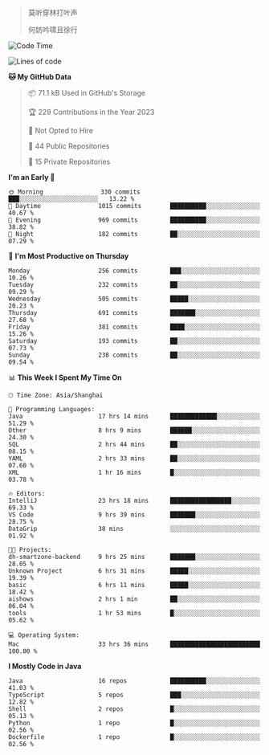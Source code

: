 > 莫听穿林打叶声
> 
> 何妨吟啸且徐行

<!-- ![Github Stats](https://github-readme-stats.vercel.app/api?username=catch6&count_private=true&show_icons=true&theme=gruvbox) -->

<!-- ![Top Langs](https://github-readme-stats.vercel.app/api/top-langs/?username=catch6&layout=compact) -->

<!--START_SECTION:waka-->
![Code Time](http://img.shields.io/badge/Code%20Time-577%20hrs%2059%20mins-blue)

![Lines of code](https://img.shields.io/badge/From%20Hello%20World%20I%27ve%20Written-9.3%20million%20lines%20of%20code-blue)

**🐱 My GitHub Data** 

> 📦 71.1 kB Used in GitHub's Storage 
 > 
> 🏆 229 Contributions in the Year 2023
 > 
> 🚫 Not Opted to Hire
 > 
> 📜 44 Public Repositories 
 > 
> 🔑 15 Private Repositories 
 > 
**I'm an Early 🐤** 

```text
🌞 Morning                330 commits         ███░░░░░░░░░░░░░░░░░░░░░░   13.22 % 
🌆 Daytime                1015 commits        ██████████░░░░░░░░░░░░░░░   40.67 % 
🌃 Evening                969 commits         ██████████░░░░░░░░░░░░░░░   38.82 % 
🌙 Night                  182 commits         ██░░░░░░░░░░░░░░░░░░░░░░░   07.29 % 
```
📅 **I'm Most Productive on Thursday** 

```text
Monday                   256 commits         ███░░░░░░░░░░░░░░░░░░░░░░   10.26 % 
Tuesday                  232 commits         ██░░░░░░░░░░░░░░░░░░░░░░░   09.29 % 
Wednesday                505 commits         █████░░░░░░░░░░░░░░░░░░░░   20.23 % 
Thursday                 691 commits         ███████░░░░░░░░░░░░░░░░░░   27.68 % 
Friday                   381 commits         ████░░░░░░░░░░░░░░░░░░░░░   15.26 % 
Saturday                 193 commits         ██░░░░░░░░░░░░░░░░░░░░░░░   07.73 % 
Sunday                   238 commits         ██░░░░░░░░░░░░░░░░░░░░░░░   09.54 % 
```


📊 **This Week I Spent My Time On** 

```text
🕑︎ Time Zone: Asia/Shanghai

💬 Programming Languages: 
Java                     17 hrs 14 mins      █████████████░░░░░░░░░░░░   51.29 % 
Other                    8 hrs 9 mins        ██████░░░░░░░░░░░░░░░░░░░   24.30 % 
SQL                      2 hrs 44 mins       ██░░░░░░░░░░░░░░░░░░░░░░░   08.15 % 
YAML                     2 hrs 33 mins       ██░░░░░░░░░░░░░░░░░░░░░░░   07.60 % 
XML                      1 hr 16 mins        █░░░░░░░░░░░░░░░░░░░░░░░░   03.78 % 

🔥 Editors: 
IntelliJ                 23 hrs 18 mins      █████████████████░░░░░░░░   69.33 % 
VS Code                  9 hrs 39 mins       ███████░░░░░░░░░░░░░░░░░░   28.75 % 
DataGrip                 38 mins             ░░░░░░░░░░░░░░░░░░░░░░░░░   01.92 % 

🐱‍💻 Projects: 
dh-smartzone-backend     9 hrs 25 mins       ███████░░░░░░░░░░░░░░░░░░   28.05 % 
Unknown Project          6 hrs 31 mins       █████░░░░░░░░░░░░░░░░░░░░   19.39 % 
basic                    6 hrs 11 mins       █████░░░░░░░░░░░░░░░░░░░░   18.42 % 
aishows                  2 hrs 1 min         ██░░░░░░░░░░░░░░░░░░░░░░░   06.04 % 
tools                    1 hr 53 mins        █░░░░░░░░░░░░░░░░░░░░░░░░   05.62 % 

💻 Operating System: 
Mac                      33 hrs 36 mins      █████████████████████████   100.00 % 
```

**I Mostly Code in Java** 

```text
Java                     16 repos            ██████████░░░░░░░░░░░░░░░   41.03 % 
TypeScript               5 repos             ███░░░░░░░░░░░░░░░░░░░░░░   12.82 % 
Shell                    2 repos             █░░░░░░░░░░░░░░░░░░░░░░░░   05.13 % 
Python                   1 repo              █░░░░░░░░░░░░░░░░░░░░░░░░   02.56 % 
Dockerfile               1 repo              █░░░░░░░░░░░░░░░░░░░░░░░░   02.56 % 
```




<!--END_SECTION:waka-->
